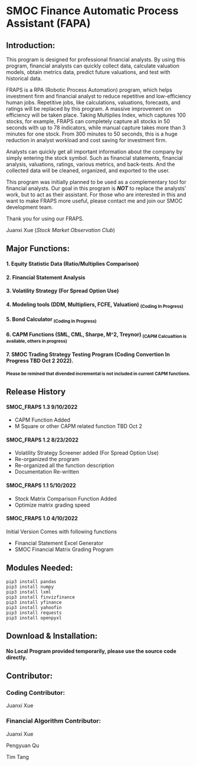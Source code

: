 # SMOC Finance Automatic Process Assistant (FAPA)
## Introduction:
This program is designed for professional financial analysts. By using this program, financial analysts can quickly collect data, calculate valuation models, obtain metrics data, predict future valuations, and test with historical data.

FRAPS is a RPA (Robotic Process Automation) program, which helps investment firm and financial analyst to reduce repetitive and low-efficiency human jobs. Repetitive jobs, like calculations, valuations, forecasts, and ratings will be replaced by this program. A massive improvement on efficiency will be taken place. Taking Multiplies Index, which captures 100 stocks, for example, FRAPS can completely capture all stocks in 50 seconds with up to 78 indicators, while manual capture takes more than 3 minutes for one stock. From 300 minutes to 50 seconds, this is a huge reduction in analyst workload and cost saving for investment firm.

Analysts can quickly get all important information about the company by simply entering the stock symbol. Such as financial statements, financial analysis, valuations, ratings, various metrics, and back-tests. And the collected data will be cleaned, organized, and exported to the user.

This program was initially planned to be used as a complementary tool for financial analysts. Our goal in this program is ***NOT*** to replace the analysts' work, but to act as their assistant. For those who are interested in this and want to make FRAPS more useful, please contact me and join our SMOC development team.

Thank you for using our FRAPS.

Juanxi Xue (_Stock Market Observation Club_)

## Major Functions:
#### 1. Equity Statistic Data (Ratio/Multiplies Comparison)
#### 2. Financial Statement Analysis
#### 3. Volatility Strategy (For Spread Option Use)
#### 4. Modeling tools (DDM, Multipliers, FCFE, Valuation) <sub> (Coding In Progress) </sub>
#### 5. Bond Calculator <sub> (Coding In Progress) </sub>
#### 6. CAPM Functions (SML, CML, Sharpe, M^2, Treynor) <sub> (CAPM Calcualtion is available, others in progress) </sub>
#### 7. SMOC Trading Strategy Testing Program (Coding Convertion In Progress TBD Oct 2 2022). </sub>
#### <sub> Please be remined that divended incremental is not included in current CAPM functions. </sub>
## Release History

#### SMOC_FRAPS 1.3 9/10/2022
- CAPM Function Added
- M Square or other CAPM related function TBD Oct 2

#### SMOC_FRAPS 1.2 8/23/2022
- Volatility Strategy Screener added (For Spread Option Use)
- Re-organized the program
- Re-organized all the function description
- Documentation Re-written

#### SMOC_FRAPS 1.1 5/10/2022
- Stock Matrix Comparison Function Added
- Optimize matrix grading speed

#### SMOC_FRAPS 1.0 4/10/2022
Initial Version Comes with following functions
- Financial Statement Excel Generator
- SMOC Financial Matrix Grading Program

## Modules Needed:
```
pip3 install pandas
pip3 install numpy
pip3 install lxml
pip3 install finvizfinance
pip3 install yfinance
pip3 install yahoofin
pip3 install requests
pip3 install openpyxl
```
## Download & Installation:
#### No Local Program provided temporarily, please use the source code directly.

## Contributor:
### Coding Contributor:
Juanxi Xue
### Financial Algorithm Contributor:
Juanxi Xue

Pengyuan Qu

Tim Tang
